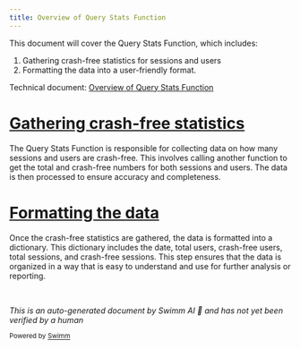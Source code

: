 ```yaml
---
title: Overview of Query Stats Function
---
```

This document will cover the Query Stats Function, which includes:

1. Gathering crash-free statistics for sessions and users
2. Formatting the data into a user-friendly format.

Technical document: <SwmLink doc-title="Overview of Query Stats Function">[Overview of Query Stats Function](/.swm/overview-of-query-stats-function.etyw02nv.sw.md)</SwmLink>

# [Gathering crash-free statistics](https://app.swimm.io/repos/Z2l0aHViJTNBJTNBc2VudHJ5LWRlbW8tMSUzQSUzQVN3aW1tLURlbW8=/docs/etyw02nv#query_stats)

The Query Stats Function is responsible for collecting data on how many sessions and users are crash-free. This involves calling another function to get the total and crash-free numbers for both sessions and users. The data is then processed to ensure accuracy and completeness.

# [Formatting the data](https://app.swimm.io/repos/Z2l0aHViJTNBJTNBc2VudHJ5LWRlbW8tMSUzQSUzQVN3aW1tLURlbW8=/docs/etyw02nv#query_stats)

Once the crash-free statistics are gathered, the data is formatted into a dictionary. This dictionary includes the date, total users, crash-free users, total sessions, and crash-free sessions. This step ensures that the data is organized in a way that is easy to understand and use for further analysis or reporting.

&nbsp;

*This is an auto-generated document by Swimm AI 🌊 and has not yet been verified by a human*

<SwmMeta version="3.0.0" repo-id="Z2l0aHViJTNBJTNBc2VudHJ5LWRlbW8tMSUzQSUzQVN3aW1tLURlbW8=" repo-name="sentry-demo-1" doc-type="product-flows"><sup>Powered by [Swimm](/)</sup></SwmMeta>
